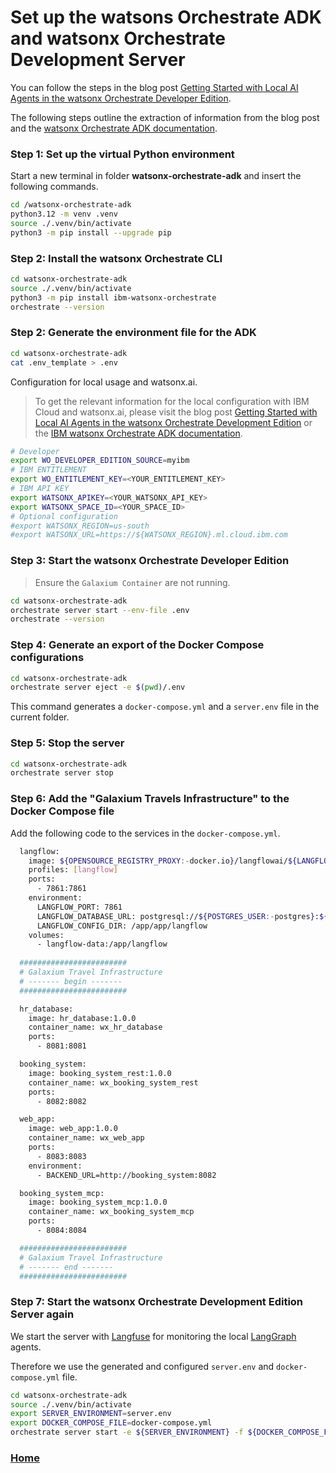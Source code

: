 # Set up the watsons Orchestrate ADK and watsonx Orchestrate Development Server

You can follow the steps in the blog post [Getting Started with Local AI Agents in the watsonx Orchestrate Developer Edition](https://suedbroecker.net/2025/06/25/getting-started-with-local-ai-agents-in-the-watsonx-orchestrate-developer-edition/).

The following steps outline the extraction of information from the blog post and the [watsonx Orchestrate ADK documentation](https://developer.watson-orchestrate.ibm.com/).

### Step 1: Set up the virtual Python environment

Start a new terminal in folder **watsonx-orchestrate-adk** and insert the following commands.

```sh
cd /watsonx-orchestrate-adk
python3.12 -m venv .venv
source ./.venv/bin/activate
python3 -m pip install --upgrade pip
```

### Step 2: Install the watsonx Orchestrate CLI

```sh
cd watsonx-orchestrate-adk
source ./.venv/bin/activate
python3 -m pip install ibm-watsonx-orchestrate
orchestrate --version
```

### Step 2: Generate the environment file for the ADK

```sh
cd watsonx-orchestrate-adk
cat .env_template > .env
```

Configuration for local usage and watsonx.ai.

>To get the relevant information for the local configuration with IBM Cloud and watsonx.ai, please visit the blog post [Getting Started with Local AI Agents in the watsonx Orchestrate Development Edition](https://suedbroecker.net/2025/06/25/getting-started-with-local-ai-agents-in-the-watsonx-orchestrate-developer-edition/) or the [IBM watsonx Orchestrate ADK documentation](https://developer.watson-orchestrate.ibm.com/getting_started/installing#ibm-cloud).


```sh
# Developer
export WO_DEVELOPER_EDITION_SOURCE=myibm
# IBM ENTITLEMENT
export WO_ENTITLEMENT_KEY=<YOUR_ENTITLEMENT_KEY>
# IBM API KEY
export WATSONX_APIKEY=<YOUR_WATSONX_API_KEY>
export WATSONX_SPACE_ID=<YOUR_SPACE_ID>
# Optional configuration
#export WATSONX_REGION=us-south
#export WATSONX_URL=https://${WATSONX_REGION}.ml.cloud.ibm.com
```

### Step 3: Start the watsonx Orchestrate Developer Edition

>Ensure the `Galaxium Container` are not running.

```sh
cd watsonx-orchestrate-adk
orchestrate server start --env-file .env
orchestrate --version
```

### Step 4: Generate an export of the Docker Compose configurations

```sh
cd watsonx-orchestrate-adk
orchestrate server eject -e $(pwd)/.env
```

This command generates a `docker-compose.yml` and a `server.env` file in the current folder.

### Step 5: Stop the server

```sh
cd watsonx-orchestrate-adk
orchestrate server stop
```

### Step 6: Add the "Galaxium Travels Infrastructure" to the Docker Compose file

Add the following code to the services in the `docker-compose.yml`.

```sh
  langflow:
    image: ${OPENSOURCE_REGISTRY_PROXY:-docker.io}/langflowai/${LANGFLOW_IMAGE:-langflow}:${LANGFLOW_TAG:-latest}
    profiles: [langflow]
    ports:
      - 7861:7861
    environment:
      LANGFLOW_PORT: 7861
      LANGFLOW_DATABASE_URL: postgresql://${POSTGRES_USER:-postgres}:${POSTGRES_PASSWORD:-postgres}@wxo-server-db:5432/langflow
      LANGFLOW_CONFIG_DIR: /app/app/langflow
    volumes:
      - langflow-data:/app/langflow
  
  ########################
  # Galaxium Travel Infrastructure 
  # ------- begin -------
  ########################

  hr_database:
    image: hr_database:1.0.0
    container_name: wx_hr_database
    ports:
      - 8081:8081

  booking_system:
    image: booking_system_rest:1.0.0
    container_name: wx_booking_system_rest
    ports:
      - 8082:8082

  web_app:
    image: web_app:1.0.0
    container_name: wx_web_app
    ports:
      - 8083:8083
    environment:
      - BACKEND_URL=http://booking_system:8082

  booking_system_mcp:
    image: booking_system_mcp:1.0.0
    container_name: wx_booking_system_mcp
    ports:
      - 8084:8084

  ########################
  # Galaxium Travel Infrastructure 
  # ------- end -------
  ########################
```

### Step 7: Start the watsonx Orchestrate Development Edition Server again

We start the server with [Langfuse](https://github.com/langfuse/langfuse) for monitoring the local [LangGraph](https://github.com/langchain-ai/langgraph) agents.

Therefore we use the generated and configured `server.env` and `docker-compose.yml` file.

```sh
cd watsonx-orchestrate-adk
source ./.venv/bin/activate
export SERVER_ENVIRONMENT=server.env
export DOCKER_COMPOSE_FILE=docker-compose.yml
orchestrate server start -e ${SERVER_ENVIRONMENT} -f ${DOCKER_COMPOSE_FILE}  --with-langfuse
```

### [Home](https://github.com/thomassuedbroecker/galaxium-travels-mcp-compose-watsonx-orchestrate/blob/main/README.md)